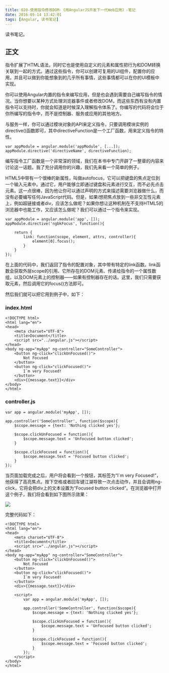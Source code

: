 ```yaml
---
title: 020-使用指令修改DOM-《用AngularJS开发下一代Web应用》-笔记
date: 2016-05-14 13:42:01
tags: [Angular, 读书笔记]
---
```

读书笔记。
<!--more-->

## 正文
指令扩展了HTML语法，同时它也是使用自定义的元素和属性把行为和DOM转换关联到一起的方式。通过这些指令，你可以创建可复用的UI组件，配置你的应用，并且可以做到你能想象到的几乎所有事情，这些事情都可以在你的UI模板中实现。

你可以使用Angular内置的指令来编写应用，但是也会遇到需要自己编写指令的情况。当你想要以某种方式处理浏览器事件或者修改DOM，而这些东西有没有内置指令可以支持时，你就会知道是时候深入理解指令体系了。你编写的代码将会位于你所编写的指令中，而不是控制器、服务或应用的其他地方。

与服务一样，你可以通过模块对象的API来定义指令，只要调用模块实例的directive()函数即可，其中directiveFunction是一个工厂函数，用来定义指令的特性。

```
var appModule = angular.module('appModule', [...]);
appModule.directive('directiveName', directiveFunction);
```

编写指令工厂函数是一个非常深的领域，我们在本书中专门开辟了一整章的内容来讨论这一话题。我了充分调用你的兴趣，我们先来看一个简单的例子。

HTML5中带有一个很棒的新属性，叫做autofocus，它可以把键盘的焦点定位到一个输入元素中。通过它，用户能够立即通过键盘和元素进行交互，而不必先点击元素。这一点很棒，因为他让你可以通过声明的方式来描述需要浏览器做什么，而没有必要编写任何JavaScript代码。但是，如果i想把焦点放到一些非交互性元素上，例如超链接或者div，应该怎么做呢？如果你想让这种机制在不支持HTML5的浏览器中也能工作，又应该怎么做呢？我们可以通过一个指令来实现。

```
var appModule = angular.module('app', []);
appModule.directive('ngbkFocus', function(){
	
	return {
		link: function(scope, element, attrs, controller){
			element[0].focus();
		}
	}
});
```

在上面的代码中，我们返回了指令的配置对象，其中带有特定的link函数。link函数会获取外层scope的引用、它所存在的DOM元素、传递给指令的一个属性数组，以及DOM元素上的控制器——如果有控制器存在的话。这里，我们只需要获取元素，然后调用它的focus()方法即可。

然后我们就可以把它用到例子中，如下：

### index.html

```
<!DOCTYPE html>
<html lang="en">
<head>
	<meta charset="UTF-8">
	<title>Document</title>
	<script src="../angular.js"></script>
</head>
<body ng-app="myApp" ng-controller="SomeController">
	<button ng-click="clickUnFocused()">
		Not Focused
	</button>
	<button ng-click="clickFocused()">
		I`m very Focused!
	</button>
	<div>{{message.text}}</div>
</body>
</html>
```

### controller.js

```
var app = angular.module('myApp', []);

app.controller('SomeController', function($scope){
	$scope.message = {text: 'Nothing clicked yes'};

	$scope.clickUnFocused = function(){
		$scope.message.text = 'Unfocused button clicked';
	}

	$scope.clickFocused = function(){
		$scope.message.text = 'Focused button clicked';
	}
});
```

当页面加载完成之后，用户将会看到一个按钮，其标签为“I`m very Focused!”，他获得了高亮焦点。按下空格或者回车键江湖导致一次点击动作，并且会调用ng-click，它将会把div上的文本设置为“Focused button clicked”。在浏览器中打开这个例子，我们将会看到如下图所示效果：

![](http://7xtoaz.com1.z0.glb.clouddn.com/xigua_angular_008)

完整代码如下：
```
<!DOCTYPE html>
<html lang="en">
<head>
	<meta charset="UTF-8">
	<title>Document</title>
	<script src="../angular.js"></script>
</head>
<body ng-app="myApp" ng-controller="SomeController">
	<button ng-click="clickUnFocused()">
		Not Focused
	</button>
	<button ng-click="clickFocused()">
		I`m very Focused!
	</button>
	<div>{{message.text}}</div>

	<script>
		var app = angular.module('myApp', []);

		app.controller('SomeController', function($scope){
			$scope.message = {text: 'Nothing clicked yes'};

			$scope.clickUnFocused = function(){
				$scope.message.text = 'Unfocused button clicked';
			}

			$scope.clickFocused = function(){
				$scope.message.text = 'Focused button clicked';
			}
		});
	</script>
</body>
</html>
```
